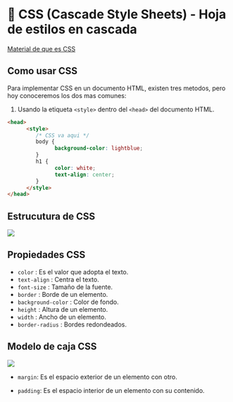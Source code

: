# 🎨 CSS (Cascade Style Sheets) - Hoja de estilos en cascada

[Material de que es CSS](https://lenguajecss.com/css/introduccion/que-es-css/)

## Como usar CSS
Para implementar CSS en un documento HTML, existen tres metodos, pero hoy conoceremos los dos mas comunes:
1. Usando la etiqueta `<style>` dentro del `<head>` del documento HTML.
```html
<head>
      <style>
         /* CSS va aqui */
         body {
               background-color: lightblue;
         }
         h1 {
               color: white;
               text-align: center;
         }
      </style>
</head>
```

## Estrucutura de CSS

<img src="https://lenguajecss.com/css/introduccion/estructura-de-css/sintaxis-visual.png">


## Propiedades CSS

- `color` : Es el valor que adopta el texto.
- `text-align` : Centra el texto.
- `font-size` : Tamaño de la fuente.
- `border` : Borde de un elemento.
- `background-color` : Color de fondo.
- `height` : Altura de un elemento.
- `width` : Ancho de un elemento.
- `border-radius` : Bordes redondeados.


## Modelo de caja CSS

<img src="https://lenguajecss.com/css/modelo-de-cajas/que-es/modelo-de-cajas.png">

- `margin`: Es el espacio exterior de un elemento con otro.

- `padding`: Es el espacio interior de un elemento con su contenido.
